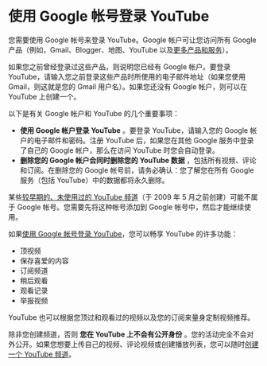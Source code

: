# 使用 Google 帐号登录 YouTube

您需要使用 Google 帐号来登录 YouTube。Google 帐户可让您访问所有 Google 产品（例如，Gmail、Blogger、地图、YouTube 以及[更多产品和服务](http://www.google.com/options/)）。

如果您之前曾经登录过这些产品，则说明您已经有 Google 帐户。要登录 YouTube，请输入您之前登录这些产品时所使用的电子邮件地址（如果您使用 Gmail，则这就是您的 Gmail 用户名）。如果您还没有 Google 帐户，则可以在 YouTube 上创建一个。

以下是有关 Google 帐户和 YouTube 的几个重要事项：

* **使用 Google 帐户登录 YouTube** 。要登录 YouTube，请输入您的 Google 帐户的电子邮件和密码。注册 YouTube 后，如果您在其他 Google 服务中登录了自己的 Google 帐户，那么在访问 YouTube 时您会自动登录。
* **删除您的 Google 帐户会同时删除您的 YouTube 数据** ，包括所有视频、评论和订阅。在删除您的 Google 帐号前，请务必确认：您了解您在所有 Google 服务（包括 YouTube）中的数据都将永久删除。

某些[较早期的、未使用过的 YouTube 频道](https://support.google.com/youtube/troubleshooter/3219097#ts=3309345)（于 2009 年 5 月之前创建）可能不属于 Google 帐号。您需要先将这种帐号添加到 Google 帐号中，然后才能继续使用。

如果[使用 Google 帐号登录 YouTube](https://support.google.com/youtube/answer/161805)，您可以畅享 YouTube 的许多功能：

* 顶视频
* 保存喜爱的内容
* 订阅频道
* 稍后观看
* 观看记录
* 举报视频

YouTube 也可以根据您顶过和观看过的视频以及您的订阅来量身定制视频推荐。

除非您创建频道，否则 **您在 YouTube 上不会有公开身份** 。您的活动完全不会对外公开。如果您想要上传自己的视频、评论视频或创建播放列表，您可以随时[创建一个 YouTube 频道](https://support.google.com/youtube/answer/1646861)。